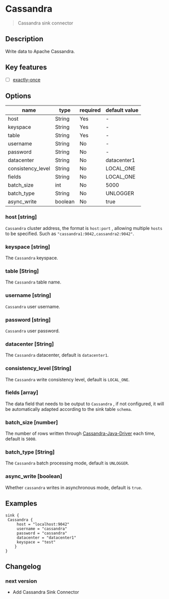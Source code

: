 # Cassandra

> Cassandra sink connector

## Description

Write data to Apache Cassandra.

## Key features

- [ ] [exactly-once](../../concept/connector-v2-features.md)

## Options

| name              | type     | required | default value |
|-------------------|----------|----------|---------------|
| host              | String   | Yes      | -             |
| keyspace          | String   | Yes      | -             |
| table             | String   | Yes      | -             |
| username          | String   | No       | -             |
| password          | String   | No       | -             |
| datacenter        | String   | No       | datacenter1   |
| consistency_level | String   | No       | LOCAL_ONE     |
| fields            | String   | No       | LOCAL_ONE     |
| batch_size        | int      | No       | 5000          |
| batch_type        | String   | No       | UNLOGGER      |
| async_write       | boolean  | No       | true          |

### host [string]

`Cassandra` cluster address, the format is `host:port` , allowing multiple `hosts` to be specified. Such as
`"cassandra1:9042,cassandra2:9042"`.

### keyspace [string]

The `Cassandra` keyspace.

### table [String]

The `Cassandra` table name.

### username [string]

`Cassandra` user username.

### password [string]

`Cassandra` user password.

### datacenter [String]

The `Cassandra` datacenter, default is `datacenter1`.

### consistency_level [String]

The `Cassandra` write consistency level, default is `LOCAL_ONE`.

### fields [array]

The data field that needs to be output to `Cassandra` , if not configured, it will be automatically adapted 
according to the sink table `schema`.

### batch_size [number]

The number of rows written through [Cassandra-Java-Driver](https://github.com/datastax/java-driver) each time, 
default is `5000`.

### batch_type [String]

The `Cassandra` batch processing mode, default is `UNLOGGER`.

### async_write [boolean]

Whether `cassandra` writes in asynchronous mode, default is `true`.

## Examples

```hocon
sink {
 Cassandra {
     host = "localhost:9042"
     username = "cassandra"
     password = "cassandra"
     datacenter = "datacenter1"
     keyspace = "test"
    }
}
```

## Changelog

### next version

- Add Cassandra Sink Connector



